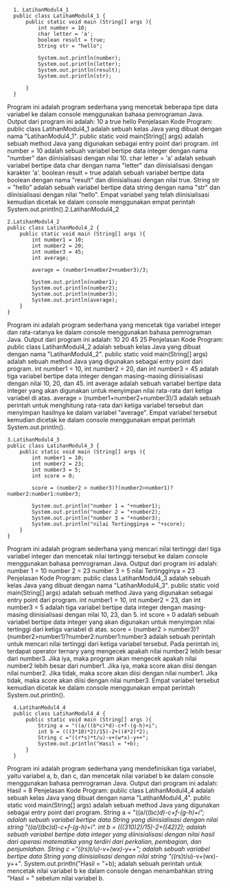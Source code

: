 
      1. LatihanModul4_1
      public class LatihamModul4_1 {
          public static void main (String[] args ){
              int number = 10;
              char letter = 'a';
              boolean result = true;
              String str = "hello";

              System.out.println(number);
              System.out.println(letter);
              System.out.println(result);
              System.out.println(str);

          }
      }
  Program ini adalah program sederhana yang mencetak beberapa tipe data variabel ke dalam console menggunakan bahasa pemrograman Java.
Output dari program ini adalah:
10
a
true
hello
Penjelasan Kode Program:
public class LatihanModul4_1 adalah sebuah kelas Java yang dibuat dengan nama "LatihanModul4_1".
public static void main(String[] args) adalah sebuah method Java yang digunakan sebagai entry point dari program.
int number = 10 adalah sebuah variabel bertipe data integer dengan nama "number" dan diinisialisasi dengan nilai 10.
char letter = 'a' adalah sebuah variabel bertipe data char dengan nama "letter" dan diinisialisasi dengan karakter 'a'.
boolean result = true adalah sebuah variabel bertipe data boolean dengan nama "result" dan diinisialisasi dengan nilai true.
String str = "hello" adalah sebuah variabel bertipe data string dengan nama "str" dan diinisialisasi dengan nilai "hello".
Empat variabel yang telah diinisialisasi kemudian dicetak ke dalam console menggunakan empat perintah System.out.println().2.LatihanModul4_2

    2.LatihanModul4_2
    public class LatihanModul4_2 {
        public static void main (String[] args ){
            int number1 = 10;
            int number2 = 20;
            int number3 = 45;
            int average;

            average = (number1+number2+number3)/3;

            System.out.println(number1);
            System.out.println(number2);
            System.out.println(number3);
            System.out.println(average);
        }
    }

  Program ini adalah program sederhana yang mencetak tiga variabel integer dan rata-ratanya ke dalam console menggunakan bahasa pemrograman Java.
Output dari program ini adalah:
10
20
45
25
Penjelasan Kode Program:
public class LatihanModul4_2 adalah sebuah kelas Java yang dibuat dengan nama "LatihanModul4_2".
public static void main(String[] args) adalah sebuah method Java yang digunakan sebagai entry point dari program.
int number1 = 10, int number2 = 20, dan int number3 = 45 adalah tiga variabel bertipe data integer dengan masing-masing diinisialisasi dengan nilai 10, 20, dan 45.
int average adalah sebuah variabel bertipe data integer yang akan digunakan untuk menyimpan nilai rata-rata dari ketiga variabel di atas.
average = (number1+number2+number3)/3 adalah sebuah perintah untuk menghitung rata-rata dari ketiga variabel tersebut dan menyimpan hasilnya ke dalam variabel "average".
Empat variabel tersebut kemudian dicetak ke dalam console menggunakan empat perintah System.out.println().

    3.LatihanModul4_3
    public class LatihanModul4_3 {
        public static void main (String[] args ){
            int number1 = 10;
            int number2 = 23;
            int number3 = 5;
            int score = 0;

            score = (number2 > number3)?(number2>number1)?number2:number1:number3;

            System.out.println("number 1 = "+number1);
            System.out.println("number 2 = "+number2);
            System.out.println("number 3 = "+number3);
            System.out.println("nilai Tertingginya = "+score);
        }
    }

  Program ini adalah program sederhana yang mencari nilai tertinggi dari tiga variabel integer dan mencetak nilai tertinggi tersebut ke dalam console menggunakan bahasa pemrograman Java.
Output dari program ini adalah:
number 1 = 10
number 2 = 23
number 3 = 5
nilai Tertingginya = 23
Penjelasan Kode Program:
public class LatihanModul4_3 adalah sebuah kelas Java yang dibuat dengan nama "LatihanModul4_3".
public static void main(String[] args) adalah sebuah method Java yang digunakan sebagai entry point dari program.
int number1 = 10, int number2 = 23, dan int number3 = 5 adalah tiga variabel bertipe data integer dengan masing-masing diinisialisasi dengan nilai 10, 23, dan 5.
int score = 0 adalah sebuah variabel bertipe data integer yang akan digunakan untuk menyimpan nilai tertinggi dari ketiga variabel di atas.
score = (number2 > number3)?(number2>number1)?number2:number1:number3 adalah sebuah perintah untuk mencari nilai tertinggi dari ketiga variabel tersebut. Pada perintah ini, terdapat operator ternary yang mengecek apakah nilai number2 lebih besar dari number3. Jika iya, maka program akan mengecek apakah nilai number2 lebih besar dari number1. Jika iya, maka score akan diisi dengan nilai number2. Jika tidak, maka score akan diisi dengan nilai number1. Jika tidak, maka score akan diisi dengan nilai number3.
Empat variabel tersebut kemudian dicetak ke dalam console menggunakan empat perintah System.out.println().

      4.LatihanModul4_4
      public class LatihanModul4_4 {
          public static void main (String[] args ){
              String a = "((a/((b*c)*d)-c+f-(g-h)+i";
              int b = (((3*10)*2)/15)-2+((4*2)*2);
              String c ="((r*s)*t/u)-v+(w*x)-y++";
              System.out.println("Hasil = "+b);
          }
      }


  Program ini adalah program sederhana yang mendefinisikan tiga variabel, yaitu variabel a, b, dan c, dan mencetak nilai variabel b ke dalam console menggunakan bahasa pemrograman Java.
Output dari program ini adalah:
Hasil = 8
Penjelasan Kode Program:
public class LatihanModul4_4 adalah sebuah kelas Java yang dibuat dengan nama "LatihanModul4_4".
public static void main(String[] args) adalah sebuah method Java yang digunakan sebagai entry point dari program.
String a = "((a/((b*c)*d)-c+f-(g-h)+i"; adalah sebuah variabel bertipe data String yang diinisialisasi dengan nilai string "((a/((b*c)*d)-c+f-(g-h)+i".
int b = (((3*10)*2)/15)-2+((4*2)*2); adalah sebuah variabel bertipe data integer yang diinisialisasi dengan nilai hasil dari operasi matematika yang terdiri dari perkalian, pembagian, dan penjumlahan.
String c ="((r*s)*t/u)-v+(w*x)-y++"; adalah sebuah variabel bertipe data String yang diinisialisasi dengan nilai string "((r*s)t/u)-v+(wx)-y++".
System.out.println("Hasil = "+b); adalah sebuah perintah untuk mencetak nilai variabel b ke dalam console dengan menambahkan string "Hasil = " sebelum nilai variabel b.




